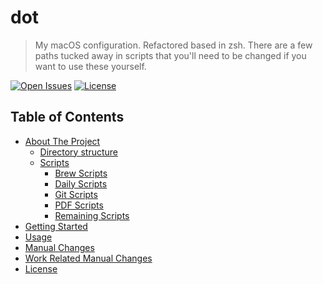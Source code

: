 # dot <!-- omit in toc -->

> My macOS configuration. Refactored based in zsh. There are a few paths tucked away in scripts that you'll need to be changed if you want to use these yourself. 

[![Open Issues](https://badgen.net/github/open-issues/dropkick/dot)](https://github.com/dropkick/dot/issues)
[![License](https://badgen.net/github/license/dropkick/dot)](LICENSE)

<!-- TABLE OF CONTENTS -->
## Table of Contents <!-- omit in toc -->

* [About The Project](#about-the-project)
  * [Directory structure](#directory-structure)
  * [Scripts](#scripts)
    * [Brew Scripts](#brew-scripts)
    * [Daily Scripts](#daily-scripts)
    * [Git Scripts](#git-scripts)
    * [PDF Scripts](#pdf-scripts)
    * [Remaining Scripts](#remaining-scripts)
* [Getting Started](#getting-started)
* [Usage](#usage)
* [Manual Changes](#manual-changes)
* [Work Related Manual Changes](#work-related-manual-changes)
* [License](#license)
